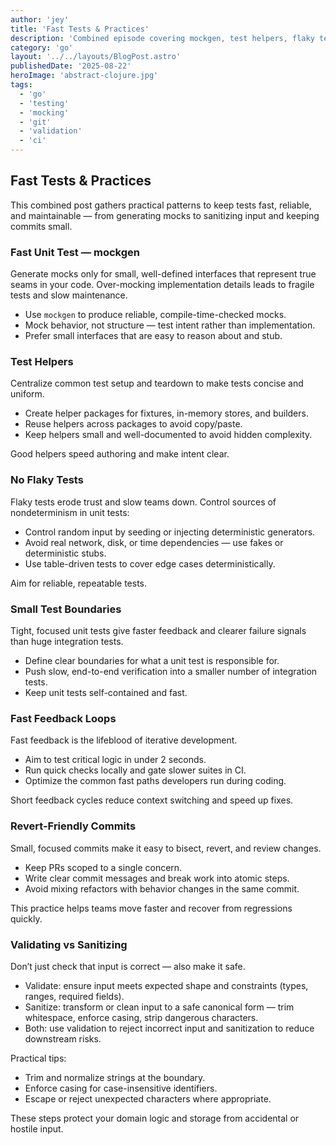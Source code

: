 ```yaml
---
author: 'jey'
title: 'Fast Tests & Practices'
description: 'Combined episode covering mockgen, test helpers, flaky tests, test boundaries, feedback loops, revert-friendly commits, and validating vs sanitizing.'
category: 'go'
layout: '../../layouts/BlogPost.astro'
publishedDate: '2025-08-22'
heroImage: 'abstract-clojure.jpg'
tags:
  - 'go'
  - 'testing'
  - 'mocking'
  - 'git'
  - 'validation'
  - 'ci'
---
```


## Fast Tests & Practices

This combined post gathers practical patterns to keep tests fast, reliable, and maintainable — from generating mocks to sanitizing input and keeping commits small.

### Fast Unit Test — mockgen

Generate mocks only for small, well-defined interfaces that represent true seams in your code. Over-mocking implementation details leads to fragile tests and slow maintenance.

- Use `mockgen` to produce reliable, compile-time-checked mocks.
- Mock behavior, not structure — test intent rather than implementation.
- Prefer small interfaces that are easy to reason about and stub.

### Test Helpers

Centralize common test setup and teardown to make tests concise and uniform.

- Create helper packages for fixtures, in-memory stores, and builders.
- Reuse helpers across packages to avoid copy/paste.
- Keep helpers small and well-documented to avoid hidden complexity.

Good helpers speed authoring and make intent clear.

### No Flaky Tests

Flaky tests erode trust and slow teams down. Control sources of nondeterminism in unit tests:

- Control random input by seeding or injecting deterministic generators.
- Avoid real network, disk, or time dependencies — use fakes or deterministic stubs.
- Use table-driven tests to cover edge cases deterministically.

Aim for reliable, repeatable tests.

### Small Test Boundaries

Tight, focused unit tests give faster feedback and clearer failure signals than huge integration tests.

- Define clear boundaries for what a unit test is responsible for.
- Push slow, end-to-end verification into a smaller number of integration tests.
- Keep unit tests self-contained and fast.

### Fast Feedback Loops

Fast feedback is the lifeblood of iterative development.

- Aim to test critical logic in under 2 seconds.
- Run quick checks locally and gate slower suites in CI.
- Optimize the common fast paths developers run during coding.

Short feedback cycles reduce context switching and speed up fixes.

### Revert-Friendly Commits

Small, focused commits make it easy to bisect, revert, and review changes.

- Keep PRs scoped to a single concern.
- Write clear commit messages and break work into atomic steps.
- Avoid mixing refactors with behavior changes in the same commit.

This practice helps teams move faster and recover from regressions quickly.

### Validating vs Sanitizing

Don’t just check that input is correct — also make it safe.

- Validate: ensure input meets expected shape and constraints (types, ranges, required fields).
- Sanitize: transform or clean input to a safe canonical form — trim whitespace, enforce casing, strip dangerous characters.
- Both: use validation to reject incorrect input and sanitization to reduce downstream risks.

Practical tips:

- Trim and normalize strings at the boundary.
- Enforce casing for case-insensitive identifiers.
- Escape or reject unexpected characters where appropriate.

These steps protect your domain logic and storage from accidental or hostile input.
